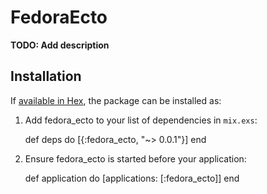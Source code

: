 # FedoraEcto

**TODO: Add description**

## Installation

If [available in Hex](https://hex.pm/docs/publish), the package can be installed as:

  1. Add fedora_ecto to your list of dependencies in `mix.exs`:

        def deps do
          [{:fedora_ecto, "~> 0.0.1"}]
        end

  2. Ensure fedora_ecto is started before your application:

        def application do
          [applications: [:fedora_ecto]]
        end

